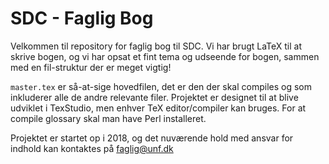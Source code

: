 # SDC - Faglig Bog

Velkommen til repository for faglig bog til SDC. Vi har brugt LaTeX til at skrive bogen, og vi har opsat et fint tema og udseende for bogen, sammen med en fil-struktur der er meget vigtig!

`master.tex` er så-at-sige hovedfilen, det er den der skal compiles og som inkluderer alle de andre relevante filer. Projektet er designet til at blive udviklet i TexStudio, men enhver TeX editor/compiler kan bruges. For at compile glossary skal man have Perl installeret.

Projektet er startet op i 2018, og det nuværende hold med ansvar for indhold kan kontaktes på faglig@unf.dk
